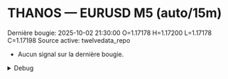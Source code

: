 # THANOS — EURUSD M5 (auto/15m)
Dernière bougie: 2025-10-02 21:30:00  O=1.17178  H=1.17200  L=1.17178  C=1.17198
Source active: twelvedata_repo

- Aucun signal sur la dernière bougie.

<details><summary>Debug</summary>

- TD_API_KEY manquant.

</details>